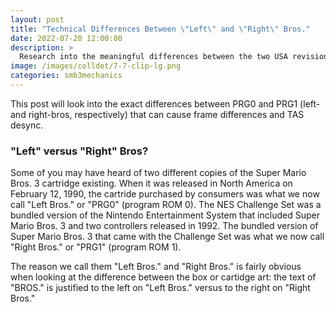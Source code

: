 ```yaml
---
layout: post
title: "Technical Differences Between \"Left\" and \"Right\" Bros."
date: 2022-07-20 12:00:00
description: >
  Research into the meaningful differences between the two USA revisions of SMB3
image: /images/colldet/7-7-clip-lg.png
categories: smb3mechanics
---
```


This post will look into the exact differences between PRG0 and PRG1 (left- and right-bros, respectively) that
can cause frame differences and TAS desync.

### "Left" versus "Right" Bros?

Some of you may have heard of two different copies of the Super Mario Bros. 3 cartridge existing.
When it was released in North America on February 12, 1990, the cartride purchased by consumers was
what we now call "Left Bros." or "PRG0" (program ROM 0). The NES Challenge Set was a bundled version of
the Nintendo Entertainment System that included Super Mario Bros. 3 and two controllers released in
1992. The bundled version of Super Mario Bros. 3 that came with the Challenge Set was what we now call
"Right Bros." or "PRG1" (program ROM 1).

The reason we call them "Left Bros." and "Right Bros." is fairly obvious when looking at the difference
between the box or cartidge art: the text of "BROS." is justified to the left on "Left Bros." versus
to the right on "Right Bros."
